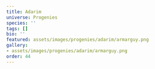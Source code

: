 ```yaml
---
title: Adarim
universe: Progenies
species: ''
tags: []
bio: ''
featured: assets/images/progenies/adarim/armarguy.png
gallery:
- assets/images/progenies/adarim/armarguy.png
order: 44
---
```

